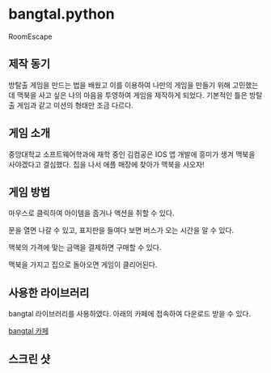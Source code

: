 # bangtal.python
RoomEscape

## 제작 동기
방탈출 게임을 만드는 법을 배웠고 이를 이용하여 나만의 게임을 만들기 위해 고민했는데
맥북을 사고 싶은 나의 마음을 투영하여 게임을 제작하게 되었다.
기본적인 틀은 방탈출 게임과 같고 미션의 형태만 조금 다르다.

## 게임 소개
중앙대학교 소프트웨어학과에 재학 중인 김컴공은 
IOS 앱 개발에 흥미가 생겨 맥북을 사야겠다고 결심했다.
집을 나서 애플 매장에 찾아가 맥북을 사오자!

## 게임 방법
마우스로 클릭하여 아이템을 줍거나 액션을 취할 수 있다.

문을 열면 나갈 수 있고, 표지판을 들여다 보면 버스가 오는 시간을 알 수 있다.

맥북의 가격에 맞는 금액을 결제하면 구매할 수 있다.

맥북을 가지고 집으로 돌아오면 게임이 클리어된다.

## 사용한 라이브러리
bangtal 라이브러리를 사용하였다.
아래의 카페에 접속하여 다운로드 받을 수 있다.

[bangtal 카페](https://cafe.naver.com/bangtal?iframe_url_utf8=%2FArticleRead.nhn%253Fclubid%3D29980462%2526articleid%3D4%2526referrerAllArticles%3Dtrue)

## 스크린 샷

